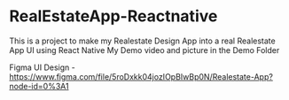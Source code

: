 # RealEstateApp-Reactnative
This is a project to make my Realestate Design App into a real Realestate App UI using React Native
My Demo video and picture in the Demo Folder

Figma UI Design - https://www.figma.com/file/5roDxkk04jozIOpBIwBp0N/Realestate-App?node-id=0%3A1
